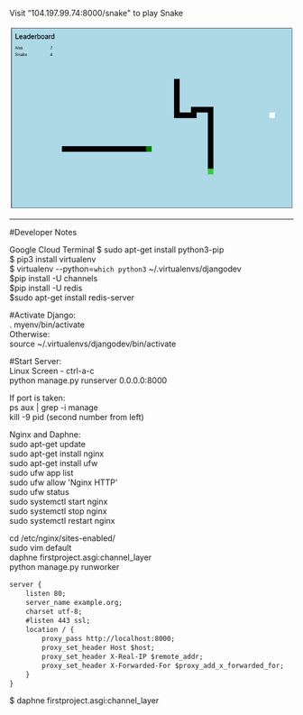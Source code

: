Visit “104.197.99.74:8000/snake" to play Snake

![Alt text](/snake.png?raw=true "Cover")

----------------------------------------------

#Developer Notes

Google Cloud Terminal
$ sudo apt-get install python3-pip  
$ pip3 install virtualenv  
$ virtualenv --python=`which python3` ~/.virtualenvs/djangodev  
$pip install -U channels  
$pip install -U redis  
$sudo apt-get install redis-server  


#Activate Django:  
. myenv/bin/activate  
Otherwise:  
source ~/.virtualenvs/djangodev/bin/activate  


#Start Server:   
Linux Screen - ctrl-a-c  
python manage.py runserver 0.0.0.0:8000  

If port is taken:  
ps aux | grep -i manage  
kill -9 pid (second number from left)  

Nginx and Daphne:  
sudo apt-get update  
sudo apt-get install nginx  
sudo apt-get install ufw  
sudo ufw app list  
sudo ufw allow 'Nginx HTTP'  
sudo ufw status  
sudo systemctl start nginx  
sudo systemctl stop nginx  
sudo systemctl restart nginx   

cd /etc/nginx/sites-enabled/  
sudo vim default  
daphne firstproject.asgi:channel_layer  
python manage.py runworker  

```
server {
    listen 80;
    server_name example.org;
    charset utf-8;
    #listen 443 ssl;
    location / {
        proxy_pass http://localhost:8000;
        proxy_set_header Host $host;
        proxy_set_header X-Real-IP $remote_addr;
        proxy_set_header X-Forwarded-For $proxy_add_x_forwarded_for;
    }
}
```
 
$ daphne firstproject.asgi:channel_layer
